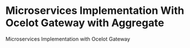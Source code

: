 # Microservices Implementation With Ocelot Gateway with Aggregate
Microservices Implementation with Ocelot Gateway
